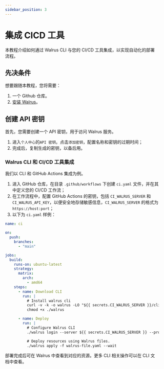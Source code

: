 ```yaml
---
sidebar_position: 3
---
```


# 集成 CICD 工具

本教程介绍如何通过 Walrus CLI 与您的 CI/CD 工具集成，以实现自动化的部署流程。

## 先决条件

想要跟随本教程，您将需要：
1. 一个 Github 仓库。
2. [安装 Walrus](/deploy/standalone)。

## 创建 API 密钥

首先，您需要创建一个 API 密钥，用于访问 Walrus 服务。

1. 进入`个人中心`的`API 密钥`，点击`添加密钥`，配置名称和密钥的过期时间；
2. 完成后，复制生成的密钥，以备后用。

### Walrus CLI 和 CI/CD 工具集成

我们以 CLI 和 GitHub Actions 集成为例。

1. 进入 GitHub 仓库，在目录 `.github/workflows` 下创建 `ci.yaml` 文件，并在其中定义您的 CI/CD 工作流；
2. 在工作流程中，配置 GitHub Actions 的密钥，包括 `CI_WALRUS_SERVER` 和 `CI_WALRUS_API_KEY`，以便安全地存储敏感信息，`CI_WALRUS_SERVER` 的格式为 `https://host:port`；
3. 以下为 `ci.yaml` 样例：

```yaml
name: ci

on:
  push:
    branches:
      - "main"

jobs:
  build:
    runs-on: ubuntu-latest
    strategy:
      matrix:
        arch: 
          - amd64
    steps:
      - name: Download CLI
        run: |
          # Install walrus cli
          curl -v -k -o walrus -LO "${{ secrets.CI_WALRUS_SERVER }}/cli?arch=amd64&os=linux"
          chmod +x ./walrus

      - name: Deploy
        run: |
          # Configure Walrus CLI
          ./walrus login --server ${{ secrets.CI_WALRUS_SERVER }} --project web --environment dev --api-key ${{ secrets.CI_WALRUS_API_KEY }}

          # Deploy resources using Walrus files.
          ./walrus apply -f walrus-file.yaml --wait
```

部署完成后可在 Walrus 中查看到对应的资源。更多 CLI 相关操作可以在 CLI 文档中查看。
